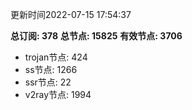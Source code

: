 更新时间2022-07-15 17:54:37

**总订阅: 378**
**总节点: 15825**
**有效节点: 3706**
- trojan节点: 424
- ss节点: 1266
- ssr节点: 22
- v2ray节点: 1994
